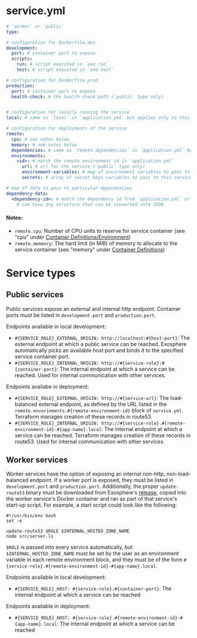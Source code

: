 # service.yml

```yml
# `worker` or `public`
type:

# configuration for Dockerfile.dev
development:
  port: # container port to expose
  scripts:
    run: # script executed in `exo run`
    test: # script executed in `exo test`

# configuration for Dockerfile.prod
production:
  port: # container port to expose
  health-check: # the health check path (`public` type only)


# configuration for locally running the service
local: # same as `local` in `application.yml` but applies only to this service

# configuration for deployments of the service
remote:
  cpu: # see notes below
  memory: # see notes below
  dependencies: # same as `remote.dependencies` in `application.yml` but applies only to this service
  environments:
    <id>: # match the remote environment id in `application.yml`
      url: # url for the service (`public` type only)
      environment-variables: # map of environment variables to pass to this service
      secrets: # array of secret keys variables to pass to this service (see `exo configure`)

# map of data to pass to particular dependencies
dependency-data:
  <dependency-id>: # match the dependency id from `application.yml` or `service.yml`
    # can have any structure that can be converted into JSON
```

#### Notes:

* `remote.cpu`: Number of CPU units to reserve for service container (see "cpu" under [Container Definitions/Environment](https://docs.aws.amazon.com/AmazonECS/latest/developerguide/task_definition_parameters.html#container_definition_environment))
* `remote.memeory`: The hard limit (in MiB) of memory to allocate to the service container (see "memory" under [Container Definitions](https://docs.aws.amazon.com/AmazonECS/latest/developerguide/task_definition_parameters.html#container_definitions))

# Service types

## Public services
Public services expose an external and internal http endpoint. Container ports must be listed in `development.port` and `production.port`.

Endpoints available in local development:
  - `#{SERVICE_ROLE}_EXTERNAL_ORIGIN: http://localhost:#{host-port}`: The external endpoint at which a public service can be reached. Exosphere automatically picks an available host port and binds it to the specified service container port.
  - `#{SERVICE_ROLE}_INTERNAL_ORIGIN: http://#{service-role}:#{container-port}`: The internal endpoint at which a service can be reached. Used for internal communication with other services.

Endpoints availabe in deployment:
  - `#{SERVICE_ROLE}_EXTERNAL_ORIGIN: http://#{service-url}`: The load-balanced external endpoint, as defined by the URL listed in the `remote.envorinments.#{remote-environment-id}` block of `service.yml`. Terraform manages creation of these records in route53.
  - `#{SERVICE_ROLE}_INTERNAL_ORIGIN: http://#{service-role}.#{remote-environment-id}-#{app-name}.local`: The internal endpoint at which a service can be reached. Terraform manages creation of these records in route53. Used for internal communication with other services.


## Worker services
Worker services have the option of exposing an internal non-http, non-load-balanced endpoint. If a worker port is exposed, they must be listed in `development.port` and `production.port`.
Additionally, the proper `update-route53` binary must be downloaded from Exosphere's [release](https://github.com/Originate/exosphere/releases), copied into the worker service's Docker container and ran as part of that service's start-up script.
For example, a start script could look like the following:
```
#!/usr/bin/env bash
set -e

update-route53 $ROLE $INTERNAL_HOSTED_ZONE_NAME
node src/server.ls
```
`$ROLE` is passed into every service automatically, but `$INTERNAL_HOSTED_ZONE_NAME` must be set by the user as an environment variable in each remote environment block, and they must be of the form `#{service-role}.#{remote-environment-id}-#{app-name}.local`.

Endpoints available in local development:
  - `#{SERVICE_ROLE}_HOST: #{service-role}.#{container-port}`: The internal endpoint at which a service can be reached

Endpoints available in deployment:
  - `#{SERVICE_ROLE}_HOST: #{service-role}.#{remote-environment-id}-#{app-name}.local`: The internal endpoint at which a service can be reached
